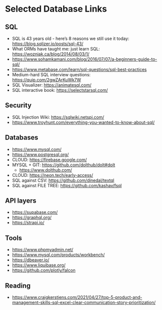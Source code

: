 # Selected Database Links

## SQL
* SQL is 43 years old - here’s 8 reasons we still use it today: https://blog.sqlizer.io/posts/sql-43/
* What ORMs have taught me: just learn SQL: https://wozniak.ca/blog/2014/08/03/1/
* https://www.sohamkamani.com/blog/2016/07/07/a-beginners-guide-to-sql/
* https://www.metabase.com/learn/sql-questions/sql-best-practices
* Medium-hard SQL interview questions: https://quip.com/2gwZArKuWk7W
* SQL Visualizer: https://animatesql.com/
* SQL interactive book: https://selectstarsql.com/

## Security
* SQL Injection Wiki: https://sqlwiki.netspi.com/
* https://www.troyhunt.com/everything-you-wanted-to-know-about-sql/

## Databases
* https://www.mysql.com/
* https://www.postgresql.org/
* CLOUD: https://firebase.google.com/
* MYSQL + GIT: https://github.com/dolthub/dolt#dolt
  * https://www.dolthub.com/
* CLOUD: https://neon.tech/early-access/
* SQL against CSV: https://github.com/dinedal/textql
* SQL against FILE TREE: https://github.com/kashav/fsql

## API layers
* https://supabase.com/
* https://graphql.org/
* https://strapi.io/

## Tools
* https://www.phpmyadmin.net/
* https://www.mysql.com/products/workbench/
* https://dbeaver.io/
* https://www.liquibase.org/
* https://github.com/plotly/falcon


## Reading
* https://www.craigkerstiens.com/2021/04/27/top-5-product-and-management-skills-sql-excel-clear-communication-story-prioritization/
